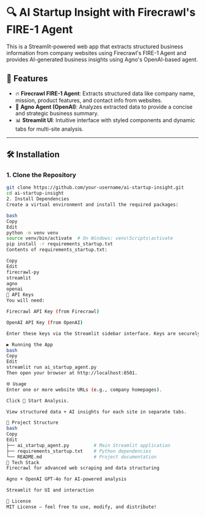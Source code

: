 # 🔍 AI Startup Insight with Firecrawl's FIRE-1 Agent

This is a Streamlit-powered web app that extracts structured business information from company websites using Firecrawl's FIRE-1 Agent and provides AI-generated business insights using Agno's OpenAI-based agent.

## 🚀 Features

- 🔥 **Firecrawl FIRE-1 Agent**: Extracts structured data like company name, mission, product features, and contact info from websites.
- 🧠 **Agno Agent (OpenAI)**: Analyzes extracted data to provide a concise and strategic business summary.
- 📊 **Streamlit UI**: Intuitive interface with styled components and dynamic tabs for multi-site analysis.

---

## 🛠️ Installation

### 1. Clone the Repository

```bash
git clone https://github.com/your-username/ai-startup-insight.git
cd ai-startup-insight
2. Install Dependencies
Create a virtual environment and install the required packages:

bash
Copy
Edit
python -m venv venv
source venv/bin/activate  # On Windows: venv\Scripts\activate
pip install -r requirements_startup.txt
Contents of requirements_startup.txt:

Copy
Edit
firecrawl-py
streamlit
agno
openai
🔑 API Keys
You will need:

Firecrawl API Key (from Firecrawl)

OpenAI API Key (from OpenAI)

Enter these keys via the Streamlit sidebar interface. Keys are securely handled and never stored.

▶️ Running the App
bash
Copy
Edit
streamlit run ai_startup_agent.py
Then open your browser at http://localhost:8501.

🌐 Usage
Enter one or more website URLs (e.g., company homepages).

Click 🚀 Start Analysis.

View structured data + AI insights for each site in separate tabs.

📁 Project Structure
bash
Copy
Edit
├── ai_startup_agent.py         # Main Streamlit application
├── requirements_startup.txt    # Python dependencies
└── README.md                   # Project documentation
🧠 Tech Stack
Firecrawl for advanced web scraping and data structuring

Agno + OpenAI GPT-4o for AI-powered analysis

Streamlit for UI and interaction

📄 License
MIT License — feel free to use, modify, and distribute!

